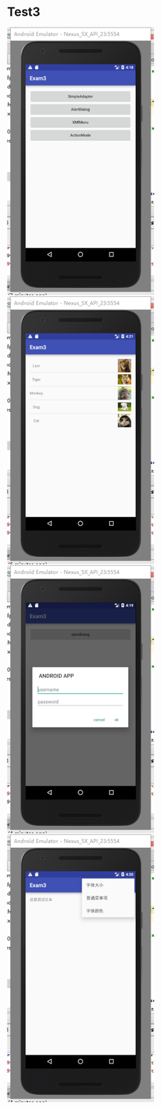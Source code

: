 # Test3
![photo](https://github.com/Timejzk/Test3/blob/master/photo/0.png)
![photo](https://github.com/Timejzk/Test3/blob/master/photo/1.png)
![photo](https://github.com/Timejzk/Test3/blob/master/photo/2.png)
![photo](https://github.com/Timejzk/Test3/blob/master/photo/3.png)
